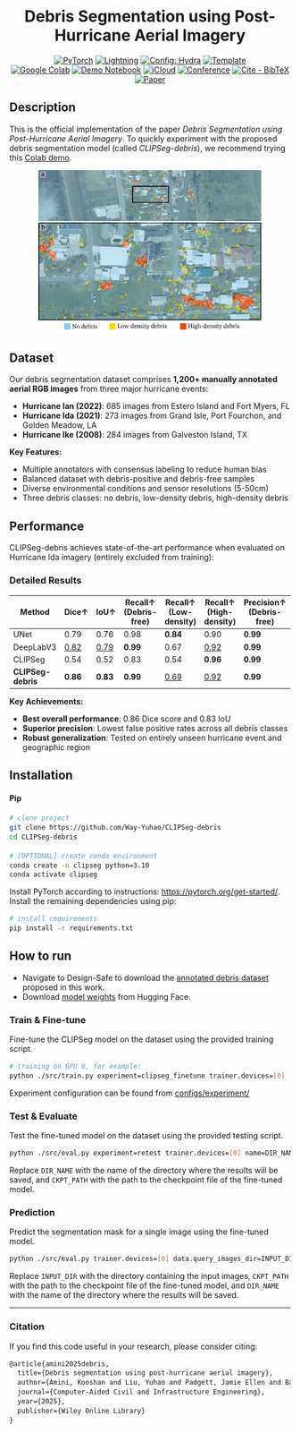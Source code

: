 <div align="center">

# Debris Segmentation using Post-Hurricane Aerial Imagery

<a href="https://pytorch.org/get-started/locally/"><img alt="PyTorch" src="https://img.shields.io/badge/PyTorch-ee4c2c?logo=pytorch&logoColor=white"></a>
<a href="https://pytorchlightning.ai/"><img alt="Lightning" src="https://img.shields.io/badge/-Lightning-792ee5?logo=pytorchlightning&logoColor=white"></a>
<a href="https://hydra.cc/"><img alt="Config: Hydra" src="https://img.shields.io/badge/Config-Hydra-89b8cd"></a>
<a href="https://github.com/ashleve/lightning-hydra-template"><img alt="Template" src="https://img.shields.io/badge/-Lightning--Hydra--Template-017F2F?style=flat&logo=github&labelColor=gray"></a>  
[![Google Colab](https://img.shields.io/badge/Colab%20Demo-F9AB00?logo=googlecolab&logoColor=fff)](https://colab.research.google.com/drive/1oMWaTxJeKPPEC9kHV3hbSnCY2CSD9qTg?usp=sharing)
[![Demo Notebook](https://img.shields.io/badge/Jupyter-Demo%20-F37626?logo=jupyter&logoColor=white&style=flat)](<./notebooks/DEMO%201%20-%20Debris%20Prediction.ipynb>)
[![iCloud](https://img.shields.io/badge/Annotated_Debris_Dataset-3693F3?logo=icloud&logoColor=fff)](https://www.designsafe-ci.org/data/browser/public/designsafe.storage.published/PRJ-6029)
[![Conference](http://img.shields.io/badge/Journal_Paper-Computer_Aided_Civil_and_Infrastructure_Engineering_(2025)-4b44ce.svg)](https://onlinelibrary.wiley.com/doi/10.1111/mice.70033)
[![Cite&nbsp;-&nbsp;BibTeX](https://img.shields.io/badge/Cite-BibTeX-orange?style=flat)](#citation)
[![Paper](http://img.shields.io/badge/Preprint-arxiv.2504.12542-B31B1B.svg)](https://arxiv.org/abs/2504.12542)
</div>

## Description

This is the official implementation of the paper *Debris Segmentation using Post-Hurricane Aerial Imagery*.
To quickly experiment with the proposed debris segmentation model (called *CLIPSeg-debris*), we recommend trying this [Colab demo](https://colab.research.google.com/drive/1oMWaTxJeKPPEC9kHV3hbSnCY2CSD9qTg?usp=sharing).

<div align="center">
  <img src="assets/regional_result.png" alt="Regional Results" width="400"/>
</div>

## Dataset

Our debris segmentation dataset comprises **1,200+ manually annotated aerial RGB images** from three major hurricane events:

- **Hurricane Ian (2022)**: 685 images from Estero Island and Fort Myers, FL
- **Hurricane Ida (2021)**: 273 images from Grand Isle, Port Fourchon, and Golden Meadow, LA
- **Hurricane Ike (2008)**: 284 images from Galveston Island, TX

**Key Features:**
- Multiple annotators with consensus labeling to reduce human bias
- Balanced dataset with debris-positive and debris-free samples
- Diverse environmental conditions and sensor resolutions (5-50cm)
- Three debris classes: no debris, low-density debris, high-density debris

## Performance

CLIPSeg-debris achieves state-of-the-art performance when evaluated on Hurricane Ida imagery (entirely excluded from training):

### Detailed Results

| Method | Dice↑ | IoU↑ | Recall↑ (Debris-free) | Recall↑ (Low-density) | Recall↑ (High-density) | Precision↑ (Debris-free) | Precision↑ (Low-density) | Precision↑ (High-density) |
|--------|-------|------|----------------------|----------------------|------------------------|--------------------------|--------------------------|---------------------------|
| UNet | 0.79 | 0.76 | 0.98 | **0.84** | 0.90 | **0.99** | 0.51 | **0.94** |
| DeepLabV3 | <u>0.82</u> | <u>0.79</u> | **0.99** | 0.67 | <u>0.92</u> | **0.99** | <u>0.79</u> | 0.86 |
| CLIPSeg | 0.54 | 0.52 | 0.83 | 0.54 | **0.96** | **0.99** | <u>0.79</u> | 0.33 |
| **CLIPSeg-debris** | **0.86** | **0.83** | **0.99** | <u>0.69</u> | <u>0.92</u> | **0.99** | **0.80** | **0.94** |

**Key Achievements:**
- **Best overall performance**: 0.86 Dice score and 0.83 IoU
- **Superior precision**: Lowest false positive rates across all debris classes
- **Robust generalization**: Tested on entirely unseen hurricane event and geographic region

## Installation

#### Pip

```bash
# clone project
git clone https://github.com/Way-Yuhao/CLIPSeg-debris
cd CLIPSeg-debris

# [OPTIONAL] create conda environment
conda create -n clipseg python=3.10
conda activate clipseg
```

Install PyTorch according to instructions: https://pytorch.org/get-started/.  
Install the remaining dependencies using pip:
```bash
# install requirements
pip install -r requirements.txt
```

## How to run

- Navigate to Design-Safe to download the [annotated debris dataset](https://doi.org/10.17603/ds2-jvps-2n95) proposed in this work.
- Download [model weights](https://huggingface.co/YuhaoL/CLIPSeg-debris) from Hugging Face.

### Train & Fine-tune
Fine-tune the CLIPSeg model on the dataset using the provided training script.

```bash
# training on GPU 0, for example: 
python ./src/train.py experiment=clipseg_finetune trainer.devices=[0]
```
Experiment configuration can be found from [configs/experiment/](configs/experiment/)

### Test & Evaluate
Test the fine-tuned model on the dataset using the provided testing script.

```bash
python ./src/eval.py experiment=retest trainer.devices=[0] name=DIR_NAME ckpt_path=CKPT_PATH
```
Replace `DIR_NAME` with the name of the directory where the results will be saved, and `CKPT_PATH` with the path to the 
checkpoint file of the fine-tuned model.

### Prediction
Predict the segmentation mask for a single image using the fine-tuned model.

```bash
python ./src/eval.py trainer.devices=[0] data.query_images_dir=INPUT_DIR ckpt_path=CKPT_PATH name=DIR_NAME
```
Replace `INPUT_DIR` with the directory containing the input images, `CKPT_PATH` with the path to the checkpoint file 
of the fine-tuned model, and `DIR_NAME` with the name of the directory where the results will be saved.

___

### Citation
If you find this code useful in your research, please consider citing:
```latex
@article{amini2025debris,
  title={Debris segmentation using post-hurricane aerial imagery},
  author={Amini, Kooshan and Liu, Yuhao and Padgett, Jamie Ellen and Balakrishnan, Guha and Veeraraghavan, Ashok},
  journal={Computer-Aided Civil and Infrastructure Engineering},
  year={2025},
  publisher={Wiley Online Library}
}
```
